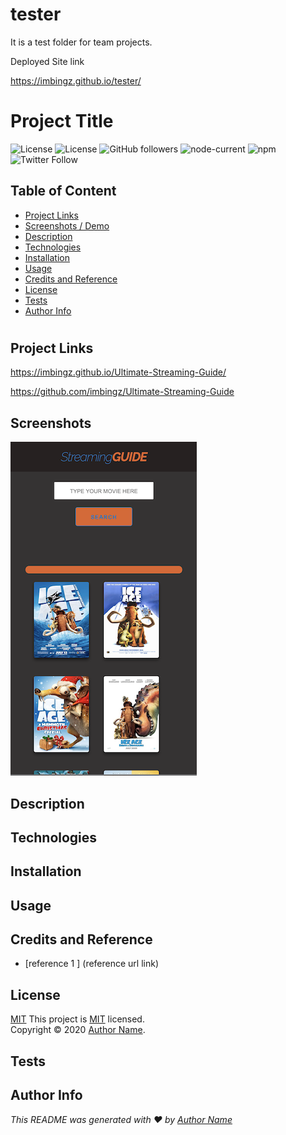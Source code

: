 # tester
It is a test folder for team projects. 

Deployed Site link 

 https://imbingz.github.io/tester/
 
 # Project Title
![License](https://img.shields.io/badge/License-Apache%202.0-blue.svg)
![License](https://img.shields.io/badge/License-MIT-brightgreen.svg)
![GitHub followers](https://img.shields.io/github/followers/imbingz?label=Follow&logoColor=purple&style=social)
![node-current](https://img.shields.io/node/v/c?color=blueviolet)
![npm](https://img.shields.io/npm/v/npm?color=important&logo=npm)
![Twitter Follow](https://img.shields.io/twitter/follow/imbingz?label=Follow&style=social)


## Table of Content
* [ Project Links ](#Project-Links)
* [ Screenshots / Demo ](#Screenshots)
* [ Description ](#Desciption)
* [ Technologies ](#Technologies)
* [ Installation ](#Installation)
* [ Usage ](#Usage)
* [ Credits and Reference ](#Credits-and-Reference)
* [ License ](#License)
* [ Tests ](#Tests)
* [ Author Info ](#Author-info)
#


##  Project Links

https://imbingz.github.io/Ultimate-Streaming-Guide/

https://github.com/imbingz/Ultimate-Streaming-Guide



## Screenshots 
<kbd>![screenshot-mobile](./assets/images/m1.png)</kbd>




## Description 


## Technologies 


## Installation


##  Usage 


## Credits and Reference
* [reference 1 ] (reference url link)

## License
[MIT](MIT)
This project is [MIT](https://choosealicense.com/licenses/mit/) licensed.<br />
Copyright © 2020 [Author Name](https://github.com/github-username).

## Tests

## Author Info

_This README was generated with ❤️ by [Author Name](https://github.com/github-username/Project-title)_
